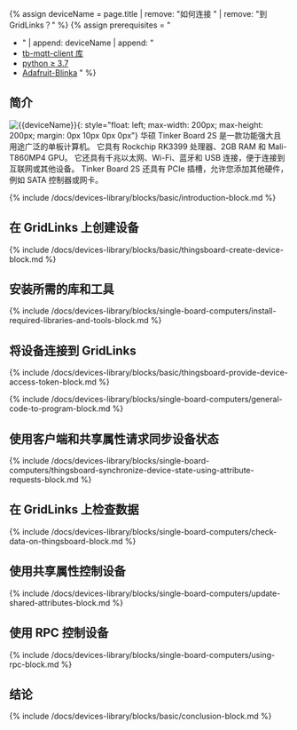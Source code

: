 {% assign deviceName = page.title | remove: "如何连接 " | remove: "到 GridLinks？" %}
{% assign prerequisites = "
- " | append: deviceName | append: "
- [tb-mqtt-client 库](https://pypi.org/project/tb-mqtt-client/)
- [python ≥ 3.7](https://www.python.org/)
- [Adafruit-Blinka](https://pypi.org/project/Adafruit-Blinka/) "
 %}

## 简介

![{{deviceName}}](/images/devices-library/{{page.deviceImageFileName}}){: style="float: left; max-width: 200px; max-height: 200px; margin: 0px 10px 0px 0px"}
华硕 Tinker Board 2S 是一款功能强大且用途广泛的单板计算机。
它具有 Rockchip RK3399 处理器、2GB RAM 和 Mali-T860MP4 GPU。
它还具有千兆以太网、Wi-Fi、蓝牙和 USB 连接，便于连接到互联网或其他设备。
Tinker Board 2S 还具有 PCIe 插槽，允许您添加其他硬件，例如 SATA 控制器或网卡。


{% include /docs/devices-library/blocks/basic/introduction-block.md %}

## 在 GridLinks 上创建设备

{% include /docs/devices-library/blocks/basic/thingsboard-create-device-block.md %}

## 安装所需的库和工具

{% include /docs/devices-library/blocks/single-board-computers/install-required-libraries-and-tools-block.md %}

## 将设备连接到 GridLinks

{% include /docs/devices-library/blocks/basic/thingsboard-provide-device-access-token-block.md %}

{% include /docs/devices-library/blocks/single-board-computers/general-code-to-program-block.md %}

## 使用客户端和共享属性请求同步设备状态
{% include /docs/devices-library/blocks/single-board-computers/thingsboard-synchronize-device-state-using-attribute-requests-block.md %}

## 在 GridLinks 上检查数据

{% include /docs/devices-library/blocks/single-board-computers/check-data-on-thingsboard-block.md %}

## 使用共享属性控制设备

{% include /docs/devices-library/blocks/single-board-computers/update-shared-attributes-block.md %}

## 使用 RPC 控制设备

{% include /docs/devices-library/blocks/single-board-computers/using-rpc-block.md %}

## 结论

{% include /docs/devices-library/blocks/basic/conclusion-block.md %}